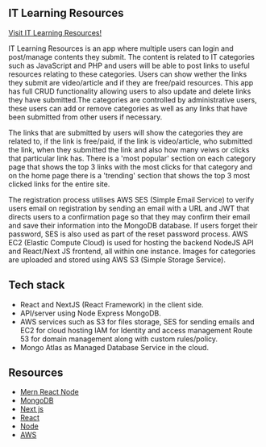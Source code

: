 ## IT Learning Resources

[Visit IT Learning Resources!](http://ec2-3-25-137-212.ap-southeast-2.compute.amazonaws.com/)

IT Learning Resources is an app where multiple users can login and post/manage contents they submit. The content is related to IT categories such as JavaScript and PHP and users will be able to post links to useful resources relating to these categories. Users can show wether the links they submit are video/article and if they are free/paid resources. This app has full CRUD functionality allowing users to also update and delete links they have submitted.The categories are controlled by administrative users, these users can add or remove categories as well as any links that have been submitted from other users if necessary.

The links that are submitted by users will show the categories they are related to, if the link is free/paid, if the link is video/article, who submitted the link, when they submitted the link and also how many veiws or clicks that particular link has. There is a 'most popular' section on each category page that shows the top 3 links with the most clicks for that category and on the home page there is a 'trending' section that shows the top 3 most clicked links for the entire site.

The registration process utilises AWS SES (Simple Email Service) to verify users email on registration by sending an email with a URL and JWT that directs users to a confirmation page so that they may confirm their email and save their information into the MongoDB database. If users forget their password, SES is also used as part of the reset password process. AWS EC2 (Elastic Compute Cloud) is used for hosting the backend NodeJS API and React/Next JS frontend, all within one instance. Images for categories are uploaded and stored using AWS S3 (Simple Storage Service).

## Tech stack

- React and NextJS (React Framework) in the client side.
- API/server using Node Express MongoDB.
- AWS services such as S3 for files storage, SES for sending emails and EC2 for cloud hosting IAM for Identity and access management Route 53 for domain management along with custom rules/policy.
- Mongo Atlas as Managed Database Service in the cloud.

## Resources

- [Mern React Node](https://www.udemy.com/course/mern-react-node-aws/)
- [MongoDB](https://www.mongodb.com/)
- [Next js](https://nextjs.org/)
- [React](https://reactjs.org/)
- [Node](https://nodejs.org/en/)
- [AWS](https://aws.amazon.com/)
